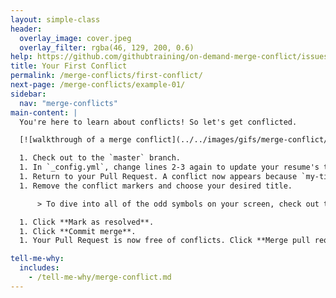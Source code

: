 ```yaml
---
layout: simple-class
header:
  overlay_image: cover.jpeg
  overlay_filter: rgba(46, 129, 200, 0.6)
help: https://github.com/githubtraining/on-demand-merge-conflict/issues/new?title=I%20need%20help&body=Describe%20what%20you%20need%20help%20with%20here.&labels=Help%20Wanted
title: Your First Conflict
permalink: /merge-conflicts/first-conflict/
next-page: /merge-conflicts/example-01/
sidebar:
  nav: "merge-conflicts"
main-content: |
  You're here to learn about conflicts! So let's get conflicted.

  [![walkthrough of a merge conflict](../../images/gifs/merge-conflict/first-example.gif)](../../images/gifs/merge-conflict/first-example.gif)

  1. Check out to the `master` branch.
  1. In `_config.yml`, change lines 2-3 again to update your resume's title, and description. Ensure your changes are different from those in step 2 from the previous page of instructions.
  1. Return to your Pull Request. A conflict now appears because `my-title` is based on a previous point in history, and new commits override our proposed change. Let's solve this, our first conflict. Click on **Resolve conflict**.
  1. Remove the conflict markers and choose your desired title.

      > To dive into all of the odd symbols on your screen, check out the **Tell me why** section.

  1. Click **Mark as resolved**.
  1. Click **Commit merge**.
  1. Your Pull Request is now free of conflicts. Click **Merge pull request** to merge your pull request!

tell-me-why:
  includes:
    - /tell-me-why/merge-conflict.md
---
```

